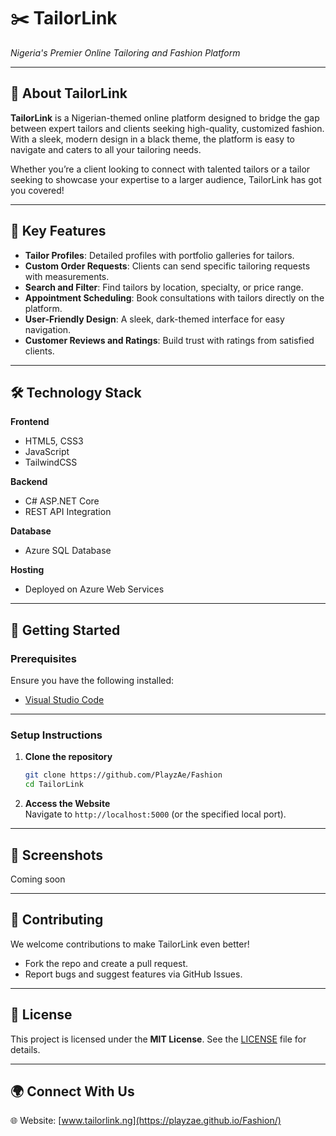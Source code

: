 # ✂️ **TailorLink**  
_Nigeria's Premier Online Tailoring and Fashion Platform_

---

## 🌟 **About TailorLink**

**TailorLink** is a Nigerian-themed online platform designed to bridge the gap between expert tailors and clients seeking high-quality, customized fashion. With a sleek, modern design in a black theme, the platform is easy to navigate and caters to all your tailoring needs.

Whether you’re a client looking to connect with talented tailors or a tailor seeking to showcase your expertise to a larger audience, TailorLink has got you covered!

---

## 🎨 **Key Features**

- **Tailor Profiles**: Detailed profiles with portfolio galleries for tailors.
- **Custom Order Requests**: Clients can send specific tailoring requests with measurements.
- **Search and Filter**: Find tailors by location, specialty, or price range.
- **Appointment Scheduling**: Book consultations with tailors directly on the platform.
- **User-Friendly Design**: A sleek, dark-themed interface for easy navigation.
- **Customer Reviews and Ratings**: Build trust with ratings from satisfied clients.

---

## 🛠️ **Technology Stack**

**Frontend**  
- HTML5, CSS3  
- JavaScript  
- TailwindCSS 

**Backend**  
- C# ASP.NET Core  
- REST API Integration

**Database**  
- Azure SQL Database  

**Hosting**  
- Deployed on Azure Web Services  

---

## 🚀 **Getting Started**

### **Prerequisites**  
Ensure you have the following installed:  
- [Visual Studio Code](https://code.visualstudio.com/)

---

### **Setup Instructions**

1. **Clone the repository**  
   ```bash
   git clone https://github.com/PlayzAe/Fashion
   cd TailorLink
   ```


2. **Access the Website**  
   Navigate to `http://localhost:5000` (or the specified local port).

---


## 📸 **Screenshots**

Coming soon

---

## 🤝 **Contributing**

We welcome contributions to make TailorLink even better!  
- Fork the repo and create a pull request.  
- Report bugs and suggest features via GitHub Issues.

---

## 📝 **License**

This project is licensed under the **MIT License**. See the [LICENSE](LICENSE) file for details.

---

## 🌍 **Connect With Us**

🌐 Website: [www.tailorlink.ng](https://playzae.github.io/Fashion/)  
```


